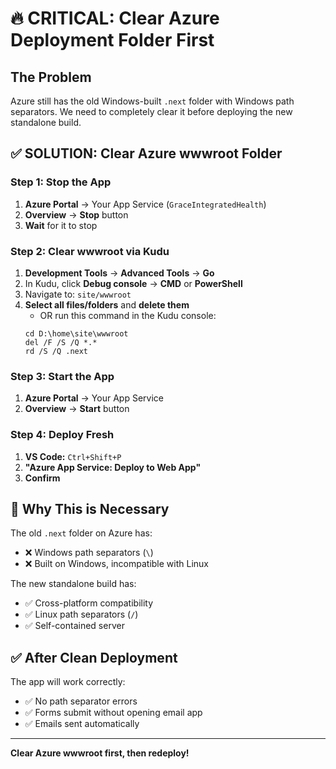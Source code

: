 # 🔥 CRITICAL: Clear Azure Deployment Folder First

## The Problem
Azure still has the old Windows-built `.next` folder with Windows path separators. We need to completely clear it before deploying the new standalone build.

## ✅ SOLUTION: Clear Azure wwwroot Folder

### Step 1: Stop the App
1. **Azure Portal** → Your App Service (`GraceIntegratedHealth`)
2. **Overview** → **Stop** button
3. **Wait** for it to stop

### Step 2: Clear wwwroot via Kudu
1. **Development Tools** → **Advanced Tools** → **Go**
2. In Kudu, click **Debug console** → **CMD** or **PowerShell**
3. Navigate to: `site/wwwroot`
4. **Select all files/folders** and **delete them**
   - OR run this command in the Kudu console:
   ```
   cd D:\home\site\wwwroot
   del /F /S /Q *.*
   rd /S /Q .next
   ```

### Step 3: Start the App
1. **Azure Portal** → Your App Service
2. **Overview** → **Start** button

### Step 4: Deploy Fresh
1. **VS Code:** `Ctrl+Shift+P`
2. **"Azure App Service: Deploy to Web App"**
3. **Confirm**

## 🎯 Why This is Necessary

The old `.next` folder on Azure has:
- ❌ Windows path separators (`\`)
- ❌ Built on Windows, incompatible with Linux

The new standalone build has:
- ✅ Cross-platform compatibility
- ✅ Linux path separators (`/`)
- ✅ Self-contained server

## ✅ After Clean Deployment

The app will work correctly:
- ✅ No path separator errors
- ✅ Forms submit without opening email app
- ✅ Emails sent automatically

---

**Clear Azure wwwroot first, then redeploy!**

